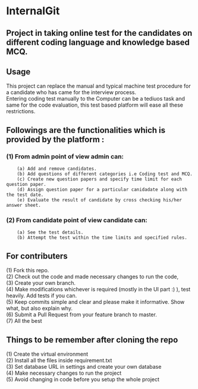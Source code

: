 # InternalGit<br/>
## Project in taking online test for the candidates on different coding language and knowledge based MCQ.<br/>
## Usage<br/>
   This project can replace the manual and typical machine test procedure for a candidate who has came for the interview process. <br/>
   Entering coding test manually to the Computer can be a tediuos task and same for the code evaluation, this test based platform will ease all these restrictions.
## Followings are the functionalities which is provided by the platform :<br/>
### (1) From admin point of view admin can:<br/>
        (a) Add and remove candidates.
        (b) Add questions of different categories i.e Coding test and MCQ.
        (c) Create new question papers and specify time limit for each question paper.
        (d) Assign question paper for a particular canidadate along with the test date.
        (e) Evaluate the result of candidate by cross checking his/her answer sheet.
### (2) From candidate point of view candidate can:<br/>
        (a) See the test details.
        (b) Attempt the test within the time limits and specified rules.
## For contributers<br/>
(1) Fork this repo. <br/>
(2) Check out the code and made necessary changes to run the code, <br/>
(3) Create your own branch. <br/>
(4) Make modifications whichever is required (mostly in the UI part :) ), test heavily. Add tests if you can. <br/>
(5) Keep commits simple and clear and please make it informative. Show what, but also explain why. <br/>
(6) Submit a Pull Request from your feature branch to master. <br/>
(7) All the best

## Things to be remember after cloning the repo<br/>
 (1) Create the virtual environment<br/>
 (2) Install all the files inside requirement.txt<br/>
 (3) Set database URL in settings and create your own database<br/>
 (4) Make necessary changes to run the project<br/>
 (5) Avoid changing in code before you setup the whole project<br/>
